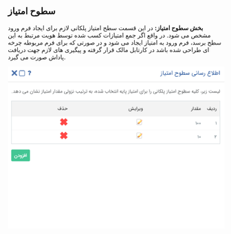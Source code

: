 ## سطوح امتیاز


**بخش سطوح امتیاز:** در این قسمت سطح امتیاز پلکانی لازم برای ایجاد فرم ورود مشخص می شود. در واقع اگر جمع امتیازات کسب شده توسط هویت مرتبط به این سطح برسد، فرم ورود به امتیاز ایجاد می شود و در صورتی که برای فرم مربوطه چرخه ای طراحی شده باشد در کارتابل مالک قرار گرفته و پیگیری های لازم جهت دریافت پاداش صورت می گیرد.

![](SotuheEmtiaz.png)

